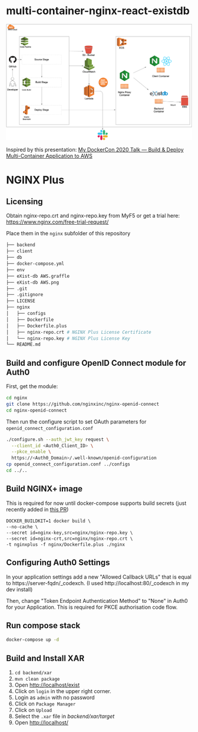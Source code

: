 # multi-container-nginx-react-existdb

![eXist-db%20AWS.png](eXist-db%20AWS.png)

Inspired by this presentation: [My DockerCon 2020 Talk — Build & Deploy Multi-Container Application to AWS](https://medium.com/@outlier.developer/my-dockercon-2020-talk-build-deploy-multi-container-application-to-aws-af64cc5e190d)

# NGINX Plus

## Licensing
Obtain nginx-repo.crt and nginx-repo.key from MyF5 or get a trial here: https://www.nginx.com/free-trial-request/

Place them in the `nginx` subfolder of this repository

```bash
├── backend
├── client
├── db
├── docker-compose.yml
├── env
├── eXist-db AWS.graffle
├── eXist-db AWS.png
├── .git
├── .gitignore
├── LICENSE
├── nginx
│   ├── configs
│   ├── Dockerfile
│   ├── Dockerfile.plus
│   ├── nginx-repo.crt # NGINX Plus License Certificate
│   └── nginx-repo.key # NGINX Plus License Key
└── README.md
```

## Build and configure OpenID Connect module for Auth0

First, get the module:

```bash
cd nginx
git clone https://github.com/nginxinc/nginx-openid-connect
cd nginx-openid-connect 
```

Then run the configure script to set OAuth parameters for `openid_connect_configuration.conf`
```bash
./configure.sh --auth_jwt_key request \
  --client_id <Auth0_Client_ID> \
  --pkce_enable \
  https://<Auth0_Domain>/.well-known/openid-configuration
cp openid_connect_configuration.conf ../configs
cd ../..
```

## Build NGINX+ image
This is required for now until docker-compose supports build secrets (just recently added in [this PR](https://github.com/docker/compose/pull/9386))
```
DOCKER_BUILDKIT=1 docker build \
--no-cache \
--secret id=nginx-key,src=nginx/nginx-repo.key \
--secret id=nginx-crt,src=nginx/nginx-repo.crt \
-t nginxplus -f nginx/Dockerfile.plus ./nginx 
```

## Configuring Auth0 Settings
In your application settings add a new "Allowed Callback URLs" that is equal to https://server-fqdn/_codexch. (I used http://localhost:80/_codexch in my dev install)

Then, change "Token Endpoint Authentication Method" to "None" in Auth0 for your Application. This is required for PKCE authorisation code flow.

## Run compose stack
```bash
docker-compose up -d
```

## Build and Install XAR

1. `cd backend/xar`
2. `mvn clean package`
3. Open [http://localhost/exist](http://localhost/exist)
4. Click on `login` in the upper right corner.
5. Login as `admin` with no password
6. Click on `Package Manager`
7. Click on `Upload`
8. Select the `.xar` file in *backend/xar/target*
9. Open [http://localhost/](http://localhost/)

